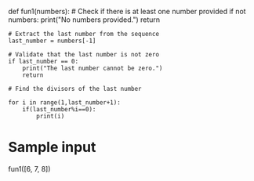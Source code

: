 def fun1(numbers):
    # Check if there is at least one number provided
    if not numbers:
        print("No numbers provided.")
        return
    
    # Extract the last number from the sequence
    last_number = numbers[-1]
    
    # Validate that the last number is not zero
    if last_number == 0:
        print("The last number cannot be zero.")
        return
    
    # Find the divisors of the last number

    for i in range(1,last_number+1):
        if(last_number%i==0):
            print(i)
    

# Sample input
fun1([6, 7, 8])

